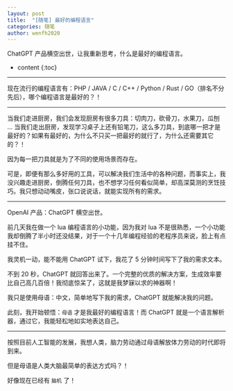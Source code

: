 ```yaml
---
layout: post
title:  "[随笔] 最好的编程语言"
categories: 随笔
author: wenfh2020
---
```


ChatGPT 产品横空出世，让我重新思考，什么是最好的编程语言。



* content
{:toc}

---

现在流行的编程语言有：PHP / JAVA / C / C++ / Python / Rust / GO（排名不分先后），哪个编程语言是最好的？！

---

当我们走进厨房，我们会发现厨房有很多刀具：切肉刀，砍骨刀，水果刀，瓜刨 ... 当我们走出厨房，发现学习桌子上还有铅笔刀，这么多刀具，到底哪一把才是最好的？如果有最好的，为什么不只买一把最好的就行了，为什么还需要其它的？！

因为每一把刀具就是为了不同的使用场景而存在。

可是，即便有那么多好用的工具，可以解决我们生活中的各种问题，而事实上，我没兴趣走进厨房，倒腾任何刀具，也不想学习任何看似简单，却高深莫测的烹饪技巧。我只想动动嘴皮，张口说说话，就能实现所有的需求。

---

OpenAI 产品：ChatGPT 横空出世。

前几天我在做一个 lua 编程语言的小功能，因为我对 lua 不是很熟悉，一个小功能我却倒腾了半小时还没结果，对于一个十几年编程经验的老程序员来说，脸上有点挂不住。

我灵机一动，能不能用 ChatGPT 试下，我花了 5 分钟时间写下了我的需求文本。

不到 20 秒，ChatGPT 就回答出来了。一个完整的优质的解决方案，生成效率要比自己高几百倍！我彻底惊呆了，这就是我梦寐以求的神器啊！

我只是使用母语：中文，简单地写下我的需求，ChatGPT 就能解决我的问题。

此刻，我开始顿悟：`母语` 才是我最好的编程语言！而 ChatGPT 就是一个语言解析器，通过它，我能轻松地如实地表达自己。

---

按照目前人工智能的发展，我想人类，脑力劳动通过母语解放体力劳动的时代即将到来。

但是母语是人类大脑最简单的表达方式吗？！

好像现在已经有 `脑机` 了！
